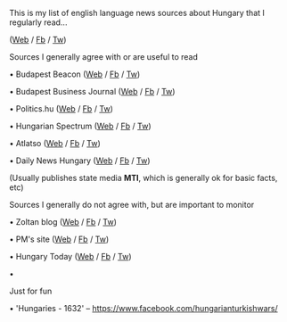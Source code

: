 This is my list of english language news sources about Hungary that I regularly read...



([Web](www) / [Fb](www) / [Tw](www))

Sources I generally agree with or are useful to read

• Budapest Beacon ([Web](www) / [Fb](www) / [Tw](www))

• Budapest Business Journal ([Web](www) / [Fb](www) / [Tw](www))

• Politics.hu ([Web](www) / [Fb](www) / [Tw](www))

• Hungarian Spectrum ([Web](www) / [Fb](www) / [Tw](www))

• Atlatso ([Web](www) / [Fb](www) / [Tw](www))

• Daily News Hungary ([Web](https://dailynewshungary.com/) / [Fb](https://www.facebook.com/dailynewshungary) / [Tw](https://twitter.com/dnewshungary))

(Usually publishes state media **MTI**, which is generally ok for basic facts, etc)

Sources I generally do not agree with, but are important to monitor

• Zoltan blog  ([Web](www) / [Fb](www) / [Tw](www))

• PM's site ([Web](www) / [Fb](www) / [Tw](www))

• Hungary Today ([Web](www) / [Fb](www) / [Tw](www))


• 

Just for fun

• 'Hungaries - 1632'
– https://www.facebook.com/hungarianturkishwars/

